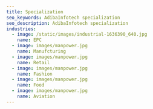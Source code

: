 ```yaml
---
title: Specialization
seo_keywords: AdibaInfotech specialization
seo_description: AdibaInfotech specialization
industries:
  - image: /static/images/industrial-1636390_640.jpg
    name: EPC
  - image: images/manpower.jpg
    name: Manufcturing
  - image: images/manpower.jpg
    name: Retail
  - image: images/manpower.jpg
    name: Fashion
  - image: images/manpower.jpg
    name: Food
  - image: images/manpower.jpg
    name: Aviation
---
```


